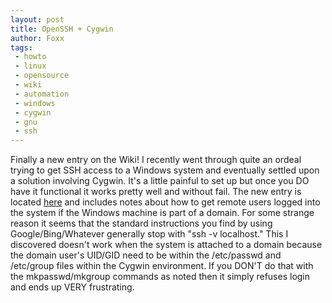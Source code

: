 ```yaml
---
layout: post
title: OpenSSH + Cygwin
author: Foxx
tags:
 - howto
 - linux
 - opensource
 - wiki
 - automation
 - windows
 - cygwin
 - gnu
 - ssh
---
```

Finally a new entry on the Wiki!  I recently went through quite an ordeal trying to get SSH access to a Windows system and eventually settled upon a solution involving Cygwin.  It's a little painful to set up but once you DO have it functional it works pretty well and without fail.  The new entry is located [here](http://wiki.churchoffoxx.net/index.php?title=Cygwin) and includes notes about how to get remote users logged into the system if the Windows machine is part of a domain.  For some strange reason it seems that the standard instructions you find by using Google/Bing/Whatever generally stop with "ssh -v localhost." This I discovered doesn't work when the system is attached to a domain because the domain user's UID/GID need to be within the /etc/passwd and /etc/group files within the Cygwin environment.  If you DON'T do that with the mkpasswd/mkgroup commands as noted then it simply refuses login and ends up VERY frustrating.
